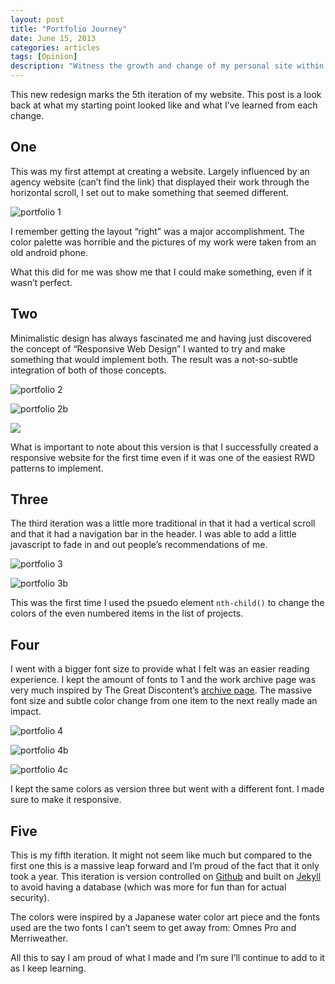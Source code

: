 ```yaml
---
layout: post
title: "Portfolio Journey"
date: June 15, 2013
categories: articles
tags: [Opinion]
description: "Witness the growth and change of my personal site within a year"
---
```


This new redesign marks the 5th iteration of my website. This post is a look back at what my starting point looked like and what I’ve learned from each change.    

## One
This was my first attempt at creating a website. Largely influenced by an agency website (can’t find the link) that displayed their work through the horizontal scroll, I set out to make something that seemed different. 

![portfolio 1]({{site.site_url}}/img/posts/portfolio-journey/portfolio-1.png "portfolio 1")

I remember getting the layout “right” was a major accomplishment. The color palette was horrible and the pictures of my work were taken from an old android phone. 

What this did for me was show me that I could make something, even if it wasn’t perfect. 

## Two
Minimalistic design has always fascinated me and having just discovered the concept of “Responsive Web Design” I wanted to try and make something that would implement both. The result was a not-so-subtle integration of both of those concepts.

![portfolio 2]({{site.site_url}}/img/posts/portfolio-journey/portfolio-2.png "portfolio 2")

![portfolio 2b]({{site.site_url}}/img/posts/portfolio-journey/portfolio-2b.png "portfolio 2b")

<img class="no-border" src="{{site.site_url}}/img/posts/portfolio-journey/portfolio-2c.png">

What is important to note about this version is that I successfully created a responsive website for the first time even if it was one of the easiest RWD patterns to implement. 

## Three
The third iteration was a little more traditional in that it had a vertical scroll and that it had a navigation bar in the header. I was able to add a little javascript to fade in and out people’s recommendations of me. 

![portfolio 3]({{site.site_url}}/img/posts/portfolio-journey/portfolio-3.png "portfolio 3")

![portfolio 3b]({{site.site_url}}/img/posts/portfolio-journey/portfolio-3b.png "portfolio 3b")

This was the first time I used the psuedo element `nth-child()` to change the colors of the even numbered items in the list of projects. 

## Four
I went with a bigger font size to provide what I felt was an easier reading experience. I kept the amount of fonts to 1 and the work archive page was very much inspired by The Great Discontent’s [archive page](http://thegreatdiscontent.com/archive). The massive font size and subtle color change from one item to the next really made an impact.  

![portfolio 4]({{site.site_url}}/img/posts/portfolio-journey/portfolio-4.png "portfolio 4")

![portfolio 4b]({{site.site_url}}/img/posts/portfolio-journey/portfolio-4b.png "portfolio 4b")

![portfolio 4c]({{site.site_url}}/img/posts/portfolio-journey/portfolio-4c.png "portfolio 4c")

I kept the same colors as version three but went with a different font. I made sure to make it responsive. 

## Five
This is my fifth iteration. It might not seem like much but compared to the first one this is a massive leap forward and I’m proud of the fact that it only took a year. This iteration is version controlled on [Github](https://github.com/jcamou/josecamou) and built on [Jekyll](https://github.com/mojombo/jekyll) to avoid having a database (which was more for fun than for actual security). 

The colors were inspired by a Japanese water color art piece and the fonts used are the two fonts I can’t seem to get away from: Omnes Pro and Merriweather.  

All this to say I am proud of what I made and I’m sure I’ll continue to add to it as I keep learning. 